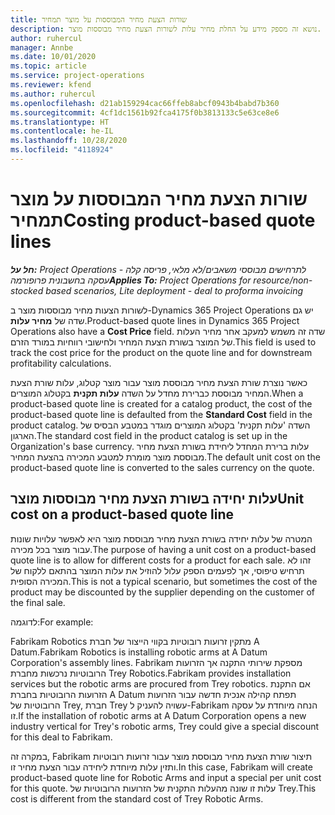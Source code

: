 ```yaml
---
title: שורות הצעת מחיר המבוססות על מוצר תמחיר
description: נושא זה מספק מידע על החלת מחיר עלות לשורות הצעת מחיר מבוססות מוצר.
author: ruhercul
manager: Annbe
ms.date: 10/01/2020
ms.topic: article
ms.service: project-operations
ms.reviewer: kfend
ms.author: ruhercul
ms.openlocfilehash: d21ab159294cac66ffeb8abcf0943b4babd7b360
ms.sourcegitcommit: 4cf1dc1561b92fca4175f0b3813133c5e63ce8e6
ms.translationtype: HT
ms.contentlocale: he-IL
ms.lasthandoff: 10/28/2020
ms.locfileid: "4118924"
---
```

# <a name="costing-product-based-quote-lines"></a><span data-ttu-id="70464-103">שורות הצעת מחיר המבוססות על מוצר תמחיר</span><span class="sxs-lookup"><span data-stu-id="70464-103">Costing product-based quote lines</span></span>

<span data-ttu-id="70464-104">_**חל על:** Project Operations לתרחישים מבוססי משאבים/לא מלאי, פריסה קלה - עסקה בחשבונית פרופורמה_</span><span class="sxs-lookup"><span data-stu-id="70464-104">_**Applies To:** Project Operations for resource/non-stocked based scenarios, Lite deployment - deal to proforma invoicing_</span></span>


<span data-ttu-id="70464-105">לשורות הצעות מחיר מבוססות מוצר ב-Dynamics 365 Project Operations יש גם שדה של **מחיר עלות**.</span><span class="sxs-lookup"><span data-stu-id="70464-105">Product-based quote lines in Dynamics 365 Project Operations also have a **Cost Price** field.</span></span> <span data-ttu-id="70464-106">שדה זה משמש למעקב אחר מחיר העלות של המוצר בשורת הצעת המחיר ולחישובי רווחיות במורד הזרם.</span><span class="sxs-lookup"><span data-stu-id="70464-106">This field is used to track the cost price for the product on the quote line and for downstream profitability calculations.</span></span>

<span data-ttu-id="70464-107">כאשר נוצרת שורת הצעת מחיר מבוססת מוצר עבור מוצר קטלוג, עלות שורת הצעת המחיר מבוססת כברירת מחדל על השדה **עלות תקנית** בקטלוג המוצרים.</span><span class="sxs-lookup"><span data-stu-id="70464-107">When a product-based quote line is created for a catalog product, the cost of the product-based quote line is defaulted from the **Standard Cost** field in the product catalog.</span></span> <span data-ttu-id="70464-108">השדה 'עלות תקנית' בקטלוג המוצרים מוגדר במטבע הבסיס של הארגון.</span><span class="sxs-lookup"><span data-stu-id="70464-108">The standard cost field in the product catalog is set up in the Organization's base currency.</span></span> <span data-ttu-id="70464-109">עלות ברירת המחדל ליחידת בשורת הצעת מחיר מבוססת מוצר מומרת למטבע המכירה בהצעת המחיר.</span><span class="sxs-lookup"><span data-stu-id="70464-109">The default unit cost on the product-based quote line is converted to the sales currency on the quote.</span></span>

## <a name="unit-cost-on-a-product-based-quote-line"></a><span data-ttu-id="70464-110">עלות יחידה בשורת הצעת מחיר מבוססות מוצר</span><span class="sxs-lookup"><span data-stu-id="70464-110">Unit cost on a product-based quote line</span></span>

<span data-ttu-id="70464-111">המטרה של עלות יחידה בשורת הצעת מחיר מבוססת מוצר היא לאפשר עלויות שונות עבור מוצר בכל מכירה.</span><span class="sxs-lookup"><span data-stu-id="70464-111">The purpose of having a unit cost on a product-based quote line is to allow for different costs for a product for each sale.</span></span> <span data-ttu-id="70464-112">זהו לא תרחיש טיפוסי, אך לפעמים הספק עלול להוזיל את עלות המוצר בהתאם ללקוח של המכירה הסופית.</span><span class="sxs-lookup"><span data-stu-id="70464-112">This is not a typical scenario, but sometimes the cost of the product may be discounted by the supplier depending on the customer of the final sale.</span></span>

<span data-ttu-id="70464-113">לדוגמה:</span><span class="sxs-lookup"><span data-stu-id="70464-113">For example:</span></span>

<span data-ttu-id="70464-114">Fabrikam Robotics מתקין זרועות רובוטיות בקווי הייצור של חברת A Datum.</span><span class="sxs-lookup"><span data-stu-id="70464-114">Fabrikam Robotics is installing robotic arms at A Datum Corporation's assembly lines.</span></span> <span data-ttu-id="70464-115">Fabrikam מספקת שירותי התקנה אך הזרועות הרובוטיות נרכשות מחברת Trey Robotics.</span><span class="sxs-lookup"><span data-stu-id="70464-115">Fabrikam provides installation services but the robotic arms are procured from Trey robotics.</span></span> <span data-ttu-id="70464-116">אם התקנת הזרועות הרובוטיות בחברת A Datum תפתח קהילה אנכית חדשה עבור הזרועות הרובוטיות של Trey, חברת Trey עשויה להעניק ל-Fabrikam הנחה מיוחדת על עסקה זו.</span><span class="sxs-lookup"><span data-stu-id="70464-116">If the installation of robotic arms at A Datum Corporation opens a new industry vertical for Trey's robotic arms, Trey could give a special discount for this deal to Fabrikam.</span></span>

<span data-ttu-id="70464-117">במקרה זה, Fabrikam תיצור שורת הצעת מחיר מבוססת מוצר עבור זרועות רובוטיות ותזין עלות מיוחדת ליחידה עבור הצעת מחיר זו.</span><span class="sxs-lookup"><span data-stu-id="70464-117">In this case, Fabrikam will create product-based quote line for Robotic Arms and input a special per unit cost for this quote.</span></span> <span data-ttu-id="70464-118">עלות זו שונה מהעלות התקנית של הזרועות הרובוטיות של Trey.</span><span class="sxs-lookup"><span data-stu-id="70464-118">This cost is different from the standard cost of Trey Robotic Arms.</span></span>
